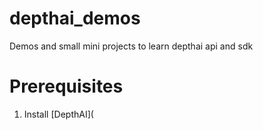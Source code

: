 # depthai_demos
Demos and small mini projects to learn depthai api and sdk



# Prerequisites

1. Install [DepthAI](